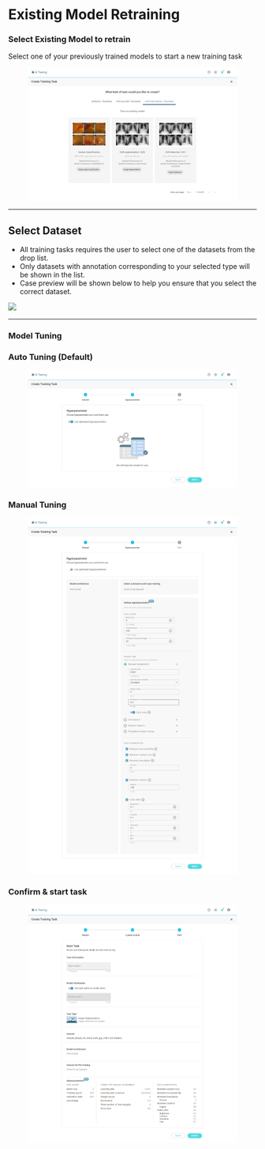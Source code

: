 # Existing Model Retraining

#### &#x20;<a href="#existing-model-retraining" id="existing-model-retraining"></a>

### Select Existing Model to retrain

Select one of your previously trained models to start a new training task

<figure><img src="../../../.gitbook/assets/AI_Training_Create_Task_Retrain_1.png" alt=""><figcaption></figcaption></figure>

***

## Select Dataset <a href="#411-select-dataset" id="411-select-dataset"></a>

* All training tasks requires the user to select one of the datasets from the drop list.
* Only datasets with annotation corresponding to your selected type will be shown in the list.
* Case preview will be shown below to help you ensure that you select the correct dataset.

![](../../../.gitbook/assets/AI\_Training\_Create\_Task\_Retrain\_2.png)

***

### Model Tuning

### Auto Tuning (Default)

<figure><img src="../../../.gitbook/assets/AI_Training_Create_Task_Retrain_3.png" alt=""><figcaption></figcaption></figure>

### Manual Tuning

<figure><img src="../../../.gitbook/assets/AI_Training_Create_Task_Retrain_4.png" alt=""><figcaption></figcaption></figure>

### Confirm & start task

<figure><img src="../../../.gitbook/assets/AI_Training_Create_Task_Retrain_5.png" alt=""><figcaption></figcaption></figure>
